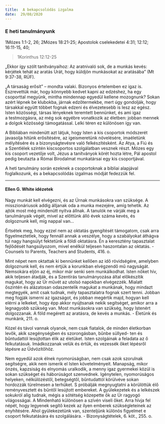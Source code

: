 ```yaml
---
title:  A bekapcsolódás izgalma
date:  29/08/2020
---
```


### E heti tanulmányunk
1Mózes 1:1-2, 26; 2Mózes 18:21-25; Apostolok cselekedetei 4:31; 12:12; 16:11-15, 40;

> <p></p>
> 1Korinthus 12:12-25

„Ekkor így szólt tanítványaihoz: Az aratnivaló sok, de a munkás kevés: kérjétek tehát az aratás Urát, hogy küldjön munkásokat az aratásába” (Mt 9:37-38, RÚF).

„A társaság erősít” – mondta valaki. Bizonyos értelemben ez igaz is. Észrevettük már, hogy könnyebb kedvet kapni az edzéshez, ha egy csoporttal megyünk, mintha mindennap egyedül kellene mozognunk? Sokan azért lépnek be klubokba, járnak edzőtermekbe, mert úgy gondolják, hogy társakkal együtt többet fognak edzeni és élvezetesebb is lesz az egész. Isten közösségi, társas lényeknek teremtett bennünket, és ami igaz a testmozgásra, az még sok egyébre vonatkozik az életben: jobban mennek a dolgok közösségi támogatással. Lelki téren ez különösen így van.

A Bibliában mindenütt azt látjuk, hogy Isten a kis csoportok módszerét javasolja hitünk erősítésére, az igeismeretünk növelésére, imaéletünk mélyítésére és a bizonyságtevésre való felkészítésként. Az Atya, a Fiú és a Szentlélek szintén kiscsoportos szolgálatban vesznek részt. Mózes egy kis csoport vezetője volt, Jézus a tanítványok körét hozta létre, Pál apostol pedig beutazta a Római Birodalmat munkatársai egy kis csoportjával.

A heti tanulmány során ezeknek a csoportoknak a bibliai alapjával foglalkozunk, és a bekapcsolódás izgalmas módját fedezzük fel.

---

#### Ellen G. White idézetek

Nagy munkát kell elvégezni, és az Úrnak munkásokra van szüksége. A misszionáriusok addig álljanak oda a munka mezejére, amíg tehetik. Az ajtók most még mindenütt nyitva állnak. A tanulók ne várják meg a tanulmányaik végét, mivel az előttünk álló évek száma kevés, és dolgoznunk kell, míg nappal van...

Értsétek meg, hogy ezzel nem az oktatás gyengítését támogatom, csak arra figyelmeztetlek, hogy fennáll annak a veszélye, hogy a szabályokat áthágva túl nagy hangsúlyt fektetünk a földi oktatásra. Én a keresztény tapasztalat fejlődését hangsúlyozom, mivel enélkül teljesen haszontalan az oktatás. - Counsels to Parents, Teachers and Students, 416. o.

Mint népet nem oktattak ki bennünket kellően az idő rövidségére, amelyben dolgoznunk kell, és nem értjük a korunkban elvégzendő mű nagyságát. Nemsokára eljön az éj, mikor már senki sem munkálkodhat. Isten nőket hív, akik teljesen átadják, és a Szentírás tanulmányozása által előkészítik magukat, hogy az Úr művét az utolsó napokban elvégezzék. Mialatt őszintén és alázatosan odaszentelik magukat a munkának, hogy mindazt megtegyék, amit csak tudnak, mély tapasztalatra fognak szert tenni. Jobban meg fogják ismerni az igazságot, és jobban megértik majd, hogyan kell elérni a lelkeket, hogy épp akkor nyújtsanak nekik segítséget, amikor arra a legnagyobb szükség van. Most munkásokra van szükség, hogy Istenért dolgozzanak. A föld megérett az aratásra, de kevés a munkás. - Életünk és munkánk, 211. o.

Közel és távol vannak olyanok, nem csak fiatalok, de minden életkorban levők, akik szegénységben és szorongásban, bűnbe süllyed- ten és bűntudattól lesújtottan élik az életüket. Isten szolgáinak a feladata az ő felkutatásuk. Imádkozzanak velük és értük, és vezessék őket lépésről lépésre az Üdvözítőhöz.

Nem egyedül azok élnek nyomorúságban, nem csak azok szorulnak segítségre, akik nem ismerik el Isten követelményeit. Manapság, mikor önzés, kapzsiság és elnyomás uralkodik, a menny igaz gyermekei közül is sokan szükséget és háborúságot szenvednek. Igénytelen, nyomorúságos helyeken, nélkülözéstől, betegségtől, bűntudattól körülvéve sokan hordozzák türelmesen a terhüket. S próbálják megnyugtatni a körülöttük élő reményvesztett és bűntől lesújtott embereket. A gyülekezetek és a lelkészek sokukról alig tudnak, mégis a sötétség közepette ők az Úr ragyogó világosságai. A Mindenható különösen a szívén viseli őket. Arra hívja fel népét, hogy legyenek segítő kezek az ilyen emberek szükségleteinek az enyhítésére. Ahol gyülekezetünk van, szenteljünk különös figyelmet e csoport felkutatására és szolgálására. - Bizonyságtételek, 6. köt., 255. o.
